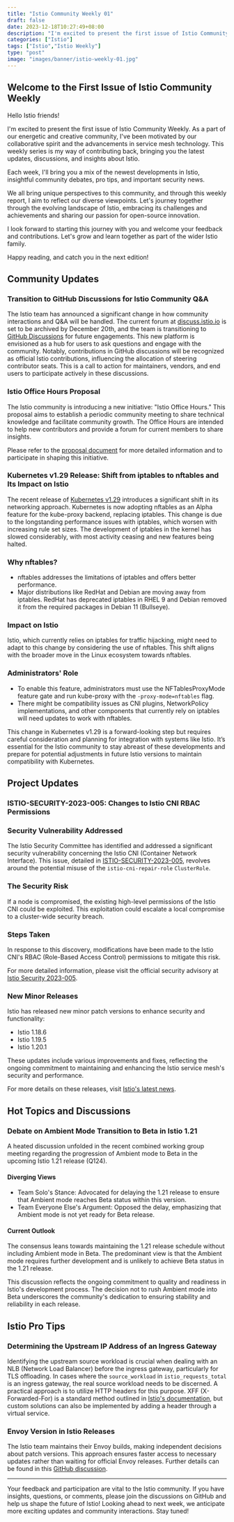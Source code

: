 ```yaml
---
title: "Istio Community Weekly 01"
draft: false
date: 2023-12-18T10:27:49+08:00
description: "I'm excited to present the first issue of Istio Community Weekly. "
categories: ["Istio"]
tags: ["Istio","Istio Weekly"]
type: "post"
image: "images/banner/istio-weekly-01.jpg"
---
```


## Welcome to the First Issue of Istio Community Weekly

Hello Istio friends!

I'm excited to present the first issue of Istio Community Weekly. As a part of our energetic and creative community, I've been motivated by our collaborative spirit and the advancements in service mesh technology. This weekly series is my way of contributing back, bringing you the latest updates, discussions, and insights about Istio.

Each week, I'll bring you a mix of the newest developments in Istio, insightful community debates, pro tips, and important security news.

We all bring unique perspectives to this community, and through this weekly report, I aim to reflect our diverse viewpoints. Let's journey together through the evolving landscape of Istio, embracing its challenges and achievements and sharing our passion for open-source innovation.

I look forward to starting this journey with you and welcome your feedback and contributions. Let's grow and learn together as part of the wider Istio family.

Happy reading, and catch you in the next edition!

## Community Updates

### Transition to GitHub Discussions for Istio Community Q&A

The Istio team has announced a significant change in how community interactions and Q&A will be handled. The current forum at [discuss.istio.io](https://discuss.istio.io/) is set to be archived by December 20th, and the team is transitioning to [GitHub Discussions](https://github.com/istio/istio/discussions) for future engagements. This new platform is envisioned as a hub for users to ask questions and engage with the community. Notably, contributions in GitHub discussions will be recognized as official Istio contributions, influencing the allocation of steering contributor seats. This is a call to action for maintainers, vendors, and end users to participate actively in these discussions.

### Istio Office Hours Proposal

The Istio community is introducing a new initiative: "Istio Office Hours." This proposal aims to establish a periodic community meeting to share technical knowledge and facilitate community growth. The Office Hours are intended to help new contributors and provide a forum for current members to share insights.

Please refer to the [proposal document](https://docs.google.com/document/d/13voR8qZwG8lKI2_xtvYhN6msBHp0MAdvlDXMUqQGFEM/edit) for more detailed information and to participate in shaping this initiative.

### Kubernetes v1.29 Release: Shift from iptables to nftables and Its Impact on Istio

The recent release of [Kubernetes v1.29](https://github.com/kubernetes/kubernetes/blob/master/CHANGELOG/CHANGELOG-1.29.md) introduces a significant shift in its networking approach. Kubernetes is now adopting nftables as an Alpha feature for the kube-proxy backend, replacing iptables. This change is due to the longstanding performance issues with iptables, which worsen with increasing rule set sizes. The development of iptables in the kernel has slowed considerably, with most activity ceasing and new features being halted.

### Why nftables?

- nftables addresses the limitations of iptables and offers better performance.
- Major distributions like RedHat and Debian are moving away from iptables. RedHat has deprecated iptables in RHEL 9 and Debian removed it from the required packages in Debian 11 (Bullseye).

### Impact on Istio

Istio, which currently relies on iptables for traffic hijacking, might need to adapt to this change by considering the use of nftables. This shift aligns with the broader move in the Linux ecosystem towards nftables.

### Administrators' Role

- To enable this feature, administrators must use the NFTablesProxyMode feature gate and run kube-proxy with the `-proxy-mode=nftables` flag.
- There might be compatibility issues as CNI plugins, NetworkPolicy implementations, and other components that currently rely on iptables will need updates to work with nftables.

This change in Kubernetes v1.29 is a forward-looking step but requires careful consideration and planning for integration with systems like Istio. It’s essential for the Istio community to stay abreast of these developments and prepare for potential adjustments in future Istio versions to maintain compatibility with Kubernetes.

## Project Updates

### ISTIO-SECURITY-2023-005: Changes to Istio CNI RBAC Permissions

### Security Vulnerability Addressed

The Istio Security Committee has identified and addressed a significant security vulnerability concerning the Istio CNI (Container Network Interface). This issue, detailed in [ISTIO-SECURITY-2023-005](https://istio.io/latest/news/security/istio-security-2023-005/), revolves around the potential misuse of the `istio-cni-repair-role` `ClusterRole`.

### The Security Risk

If a node is compromised, the existing high-level permissions of the Istio CNI could be exploited. This exploitation could escalate a local compromise to a cluster-wide security breach.

### Steps Taken

In response to this discovery, modifications have been made to the Istio CNI's RBAC (Role-Based Access Control) permissions to mitigate this risk.

For more detailed information, please visit the official security advisory at [Istio Security 2023-005](https://istio.io/latest/news/security/istio-security-2023-005/).

### New Minor Releases

Istio has released new minor patch versions to enhance security and functionality:

- Istio 1.18.6
- Istio 1.19.5
- Istio 1.20.1

These updates include various improvements and fixes, reflecting the ongoing commitment to maintaining and enhancing the Istio service mesh's security and performance.

For more details on these releases, visit [Istio's latest news](https://istio.io/latest/news/).

## Hot Topics and Discussions

### Debate on Ambient Mode Transition to Beta in Istio 1.21

A heated discussion unfolded in the recent combined working group meeting regarding the progression of Ambient mode to Beta in the upcoming Istio 1.21 release (Q124).

#### Diverging Views

- Team Solo's Stance: Advocated for delaying the 1.21 release to ensure that Ambient mode reaches Beta status within this version.
- Team Everyone Else's Argument: Opposed the delay, emphasizing that Ambient mode is not yet ready for Beta release.

#### Current Outlook

The consensus leans towards maintaining the 1.21 release schedule without including Ambient mode in Beta. The predominant view is that the Ambient mode requires further development and is unlikely to achieve Beta status in the 1.21 release.

This discussion reflects the ongoing commitment to quality and readiness in Istio's development process. The decision not to rush Ambient mode into Beta underscores the community's dedication to ensuring stability and reliability in each release.

## Istio Pro Tips

### Determining the Upstream IP Address of an Ingress Gateway

Identifying the upstream source workload is crucial when dealing with an NLB (Network Load Balancer) before the ingress gateway, particularly for TLS offloading. In cases where the `source_workload` in `istio_requests_total` is an ingress gateway, the real source workload needs to be discerned. A practical approach is to utilize HTTP headers for this purpose. XFF (X-Forwarded-For) is a standard method outlined in [Istio's documentation](https://istio.io/latest/docs/ops/configuration/traffic-management/network-topologies/), but custom solutions can also be implemented by adding a header through a virtual service.

### Envoy Version in Istio Releases

The Istio team maintains their Envoy builds, making independent decisions about patch versions. This approach ensures faster access to necessary updates rather than waiting for official Envoy releases. Further details can be found in this [GitHub discussion](https://github.com/istio/istio/discussions/48064#discussioncomment-7794044).

------

Your feedback and participation are vital to the Istio community. If you have insights, questions, or comments, please join the discussions on GitHub and help us shape the future of Istio! Looking ahead to next week, we anticipate more exciting updates and community interactions. Stay tuned!
